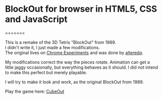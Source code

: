 # BlockOut for browser in HTML5, CSS and JavaScript 
=======

This is a remake of the 3D Tetris "BlockOut" from 1989. <br>
I didn't write it, I just made a few modifications.  
The original lives on [Chrome Experiments](http://www.chromeexperiments.com/detail/cubeout/?f=) and was done by [alteredq](https://github.com/alteredq).

My modifications correct the way the pieces rotate. 
Animation can get a little jaggy occasionally, but everything behaves as it should. 
I did not intend to make this perfect but merely playable.

I will try to make it look and work, as the original BlockOut from 1989.

Play the game here: [CubeOut](https://jlivingstonsg.github.io/BlockOut/)
